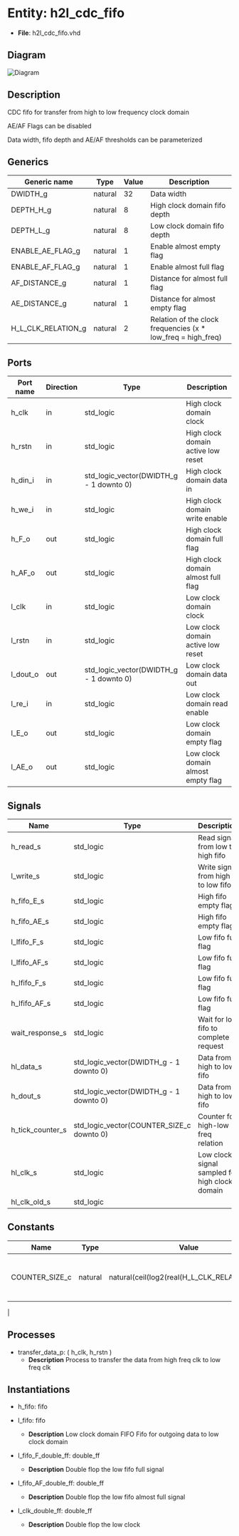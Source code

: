 # Entity: h2l_cdc_fifo

- **File**: h2l_cdc_fifo.vhd
## Diagram

![Diagram](h2l_cdc_fifo.svg "Diagram")
## Description

 CDC fifo for transfer from high to low frequency clock domain

 AE/AF Flags can be disabled

 Data width, fifo depth and AE/AF thresholds can be parameterized
## Generics

| Generic name       | Type    | Value | Description                                                    |
| ------------------ | ------- | ----- | -------------------------------------------------------------- |
| DWIDTH_g           | natural | 32    |  Data width|
| DEPTH_H_g          | natural | 8     |  High clock domain fifo depth|
| DEPTH_L_g          | natural | 8     |  Low clock domain fifo depth|
| ENABLE_AE_FLAG_g   | natural | 1     |  Enable almost empty flag|
| ENABLE_AF_FLAG_g   | natural | 1     |  Enable almost full flag|
| AF_DISTANCE_g      | natural | 1     |  Distance for almost full flag|
| AE_DISTANCE_g      | natural | 1     |  Distance for almost empty flag|
| H_L_CLK_RELATION_g | natural | 2     |  Relation of the clock frequencies (x * low_freq = high_freq)|
## Ports

| Port name | Direction | Type                                    | Description                         |
| --------- | --------- | --------------------------------------- | ----------------------------------- |
| h_clk     | in        | std_logic                               |  High clock domain clock            |
| h_rstn    | in        | std_logic                               |  High clock domain active low reset |
| h_din_i   | in        | std_logic_vector(DWIDTH_g - 1 downto 0) |  High clock domain data in          |
| h_we_i    | in        | std_logic                               |  High clock domain write enable     |
| h_F_o     | out       | std_logic                               |  High clock domain full flag        |
| h_AF_o    | out       | std_logic                               |  High clock domain almost full flag |
| l_clk     | in        | std_logic                               |  Low clock domain clock             |
| l_rstn    | in        | std_logic                               |  Low clock domain active low reset  |
| l_dout_o  | out       | std_logic_vector(DWIDTH_g - 1 downto 0) |  Low clock domain data out          |
| l_re_i    | in        | std_logic                               |  Low clock domain read enable       |
| l_E_o     | out       | std_logic                               |  Low clock domain empty flag        |
| l_AE_o    | out       | std_logic                               |  Low clock domain almost empty flag |
## Signals

| Name             | Type                                      | Description                                      |
| ---------------- | ----------------------------------------- | ----------------------------------------------- |
| h_read_s         | std_logic                                 |  Read signal from low to high fifo|
| l_write_s        | std_logic                                 |  Write signal from high to low fifo|
| h_fifo_E_s       | std_logic                                 |  High fifo empty flag|
| h_fifo_AE_s      | std_logic                                 |  High fifo empty flag|
| l_lfifo_F_s      | std_logic                                 |  Low fifo full flag|
| l_lfifo_AF_s     | std_logic                                 |  Low fifo full flag|
| h_lfifo_F_s      | std_logic                                 |  Low fifo full flag|
| h_lfifo_AF_s     | std_logic                                 |  Low fifo full flag|
| wait_response_s  | std_logic                                 |  Wait for low fifo to complete request|
| hl_data_s        | std_logic_vector(DWIDTH_g - 1 downto 0)   |  Data from high to low fifo|
| h_dout_s         | std_logic_vector(DWIDTH_g - 1 downto 0)   |  Data from high to low fifo|
| h_tick_counter_s | std_logic_vector(COUNTER_SIZE_c downto 0) |  Counter for high-low freq relation|
| hl_clk_s         | std_logic                                 |  Low clock signal sampled for high clock domain|
| hl_clk_old_s     | std_logic                  |                                                  |
## Constants

| Name           | Type    | Value                                          | Description                               |
| -------------- | ------- | ---------------------------------------------- | ----------------------------------------- |
| COUNTER_SIZE_c | natural |  natural(ceil(log2(real(H_L_CLK_RELATION_g)))) |  Counter size for high-low freq relation
 |
## Processes
- transfer_data_p: ( h_clk, h_rstn )
  - **Description**
  Process to transfer the data from high freq clk to low freq clk
 
## Instantiations

- h_fifo: fifo
- l_fifo: fifo
  - **Description**
  Low clock domain FIFO
 Fifo for outgoing data to low clock domain

- l_fifo_F_double_ff: double_ff
  - **Description**
  Double flop the low fifo full signal

- l_fifo_AF_double_ff: double_ff
  - **Description**
  Double flop the low fifo almost full signal

- l_clk_double_ff: double_ff
  - **Description**
  Double flop the low clock

